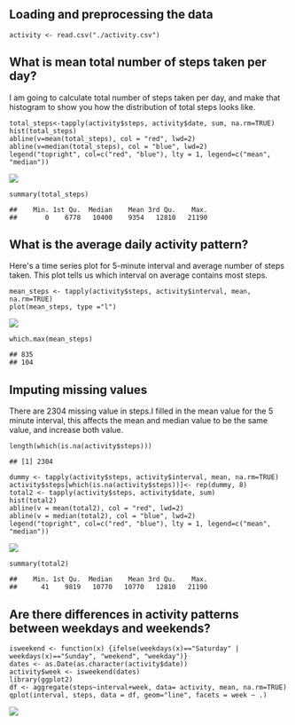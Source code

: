 Loading and preprocessing the data
----------------------------------

    activity <- read.csv("./activity.csv")

What is mean total number of steps taken per day?
-------------------------------------------------

I am going to calculate total number of steps taken per day, and make
that histogram to show you how the distribution of total steps looks
like.

    total_steps<-tapply(activity$steps, activity$date, sum, na.rm=TRUE)
    hist(total_steps)
    abline(v=mean(total_steps), col = "red", lwd=2)
    abline(v=median(total_steps), col = "blue", lwd=2)
    legend("topright", col=c("red", "blue"), lty = 1, legend=c("mean", "median"))

![](PA1_template_files/figure-markdown_strict/unnamed-chunk-27-1.png)

    summary(total_steps)

    ##    Min. 1st Qu.  Median    Mean 3rd Qu.    Max. 
    ##       0    6778   10400    9354   12810   21190

What is the average daily activity pattern?
-------------------------------------------

Here's a time series plot for 5-minute interval and average number of
steps taken. This plot tells us which interval on average contains most
steps.

    mean_steps <- tapply(activity$steps, activity$interval, mean, na.rm=TRUE)
    plot(mean_steps, type ="l")

![](PA1_template_files/figure-markdown_strict/unnamed-chunk-28-1.png)

    which.max(mean_steps)

    ## 835 
    ## 104

Imputing missing values
-----------------------

There are 2304 missing value in steps.I filled in the mean value for the
5 minute interval, this affects the mean and median value to be the same
value, and increase both value.

    length(which(is.na(activity$steps)))

    ## [1] 2304

    dummy <- tapply(activity$steps, activity$interval, mean, na.rm=TRUE)
    activity$steps[which(is.na(activity$steps))]<- rep(dummy, 8)
    total2 <- tapply(activity$steps, activity$date, sum)
    hist(total2)
    abline(v = mean(total2), col = "red", lwd=2)
    abline(v = median(total2), col = "blue", lwd=2)
    legend("topright", col=c("red", "blue"), lty = 1, legend=c("mean", "median"))

![](PA1_template_files/figure-markdown_strict/unnamed-chunk-29-1.png)

    summary(total2)

    ##    Min. 1st Qu.  Median    Mean 3rd Qu.    Max. 
    ##      41    9819   10770   10770   12810   21190

Are there differences in activity patterns between weekdays and weekends?
-------------------------------------------------------------------------

    isweekend <- function(x) {ifelse(weekdays(x)=="Saturday" | weekdays(x)=="Sunday", "weekend", "weekday")}
    dates <- as.Date(as.character(activity$date))
    activity$week <- isweekend(dates)
    library(ggplot2)
    df <- aggregate(steps~interval+week, data= activity, mean, na.rm=TRUE)
    qplot(interval, steps, data = df, geom="line", facets = week ~ .)

![](PA1_template_files/figure-markdown_strict/unnamed-chunk-30-1.png)
